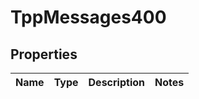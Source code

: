 
# TppMessages400

## Properties
Name | Type | Description | Notes
------------ | ------------- | ------------- | -------------




